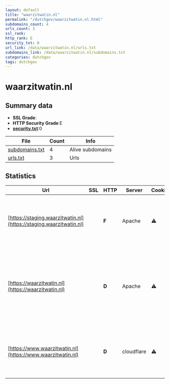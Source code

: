 ```yaml
---
layout: default
title: "waarzitwatin.nl"
permalink: "/dutchgov/waarzitwatin.nl.html"
subdomains_count: 4
urls_count: 3
ssl_rank: 
http_rank: E
security_txt: 0
url_link: /data/waarzitwatin.nl/urls.txt
subdomains_link: /data/waarzitwatin.nl/subdomains.txt
categories: dutchgov
tags: dutchgov
---
```



# waarzitwatin.nl
## Summary data


 - **SSL Grade**:
 - **HTTP Security Grade**:E
 - **[security.txt](https://www.digitaleoverheid.nl/nieuws/standaard-security-txt-nu-verplicht-voor-overheid/)**:0


| File       | Count | Info |
|------------|-------|------|
|[subdomains.txt](/DutchGovScope/data/waarzitwatin.nl/subdomains.txt)|4|Alive subdomains|
|[urls.txt](/DutchGovScope/data/waarzitwatin.nl/urls.txt)|3|Urls|


## Statistics


| Url | SSL | HTTP | Server | Cookie | HSTS | CORS | CTO | CSP | XFO | XXP | RP |FP| Tech |Title |
|--------|-------|-------|------|------|------|------|------|------|------|------|------|------|------|------|
|[https://staging.waarzitwatin.nl](https://staging.waarzitwatin.nl)| | **F**|Apache|:warning: | | | | | | | :white_check_mark: | |Amazon CloudFront Amazon Web Services Apache HTTP Server|Redirecting to h...|
|[https://waarzitwatin.nl](https://waarzitwatin.nl)| | **D**|Apache|:warning: |:white_check_mark: | | | | | | :white_check_mark: | |Amazon CloudFront Amazon Web Services Apache HTTP Server HSTS Laravel October CMS|Waarzitwatin.nl...|
|[https://www.waarzitwatin.nl](https://www.waarzitwatin.nl)| | **D**|cloudflare|:warning: |:white_check_mark: | | | | | | :white_check_mark: | |Amazon CloudFront Amazon Web Services Cloudflare HSTS HTTP/3|301 Moved Perman...|


